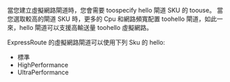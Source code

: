 當您建立虛擬網路閘道時，您會需要 toospecify hello 閘道 SKU 的 toouse。 當您選取較高的閘道 SKU 時，更多的 Cpu 和網路頻寬配置 toohello 閘道，如此一來，hello 閘道可以支援高輸送量 toohello 虛擬網路。 

ExpressRoute 的虛擬網路閘道可以使用下列 Sku 的 hello: 

* 標準
* HighPerformance
* UltraPerformance

